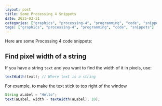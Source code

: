 ```yaml
---
layout: post
title: Some Processing 4 Snippets
date: 2025-03-31
categories: ["graphics", "processing-4", "programming", "code", "snippets"]
tags: ["graphics", "processing-4", "programming", "code", "snippets"]
---
```


Here are some Processing 4 code snippets:

## Find pixel width of a string
If you have a string `text` and you want to find the width of it in pixels, use:
```java
textWidth(text); // Where text is a string
```
For example, to make the text stick to top right of the window
```java
String aLabel = "Hello";
text(aLabel, width - textWidth(aLabel), 10);
```
